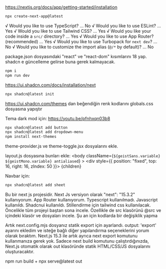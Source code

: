 https://nextjs.org/docs/app/getting-started/installation

```bash
npx create-next-app@latest
```

√ Would you like to use TypeScript? ... No
√ Would you like to use ESLint? ... Yes
√ Would you like to use Tailwind CSS? ... Yes
√ Would you like your code inside a `src/` directory? ... Yes
√ Would you like to use App Router? (recommended) ... Yes
√ Would you like to use Turbopack for `next dev`? ... No
√ Would you like to customize the import alias (`@/*` by default)? ... No

package.json dosyasındaki "react" ve "react-dom" kısımlarını 18 yap. shadcn e güncelleme gelirse buna gerek kalmayacak.

```bash
npm i
npm run dev
```

https://ui.shadcn.com/docs/installation/next

```bash
npx shadcn@latest init
```
https://ui.shadcn.com/themes dan beğendiğin renk kodlarını globals.css dosyasına yapıştır

Tema dark mod için:
https://youtu.be/pfnhxqn03b8
```bash
npx shadcn@latest add button
npx shadcn@latest add dropdown-menu
npm install next-themes
``` 
theme-provider.js ve theme-toggle.jsx dosyalarını ekle.

layout.js dosyasına bunları ekle:
    <html lang="en" suppressHydrationWarning>
      <body
        className={`${geistSans.variable} ${geistMono.variable} antialiased`}
      >
        <ThemeProvider
          attribute="class"
          defaultTheme="system"
          enableSystem
          disableTransitionOnChange
        >
          <div style={{ position: "fixed", top: 16, right: 16, zIndex: 50 }}>
            <ModeToggle />
          </div>
          {children}
        </ThemeProvider>
      </body>
    </html>

Navbar için:
```bash
npx shadcn@latest add sheet
```

Bu bir next js projesidir. Next Js versiyon olarak  "next": "15.3.2" kullanıyorum. App Router kullanıyorum. Typescript kullanılmadı. Javascript kullanıldı. Shadcnui kullanıldı. Stillendirme için tailwind css kullanılacak. Öncelikle tüm projeyi baştan sona incele. Özellikle de src klasörünü @src ve içindeki klasör ve dosyaları incele. Şu an için kodlarda bir değişiklik yapma

Artık next.config.mjs dosyanız statik export için ayarlandı. output: 'export' ayarını ekledim ve isteğe bağlı diğer yapılandırma seçeneklerini yorum olarak bıraktım.
Next.js 15.3 ile artık ayrıca next export komutunu kullanmanıza gerek yok. Sadece next build komutunu çalıştırdığınızda, Next.js otomatik olarak out klasöründe statik HTML/CSS/JS dosyalarını oluşturacaktır.

npm run build + npx serve@latest out
